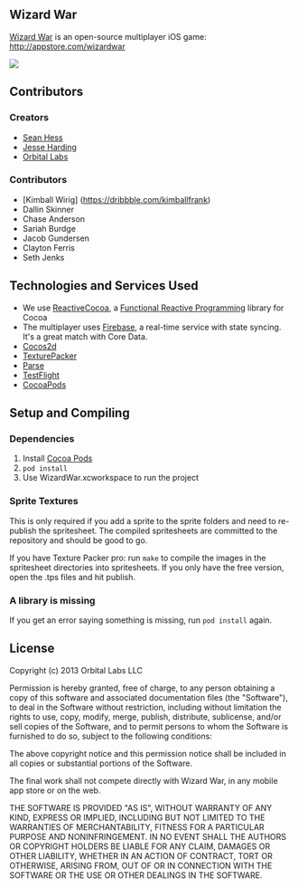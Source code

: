 Wizard War
----------

[Wizard War][appstore] is an open-source multiplayer iOS game: http://appstore.com/wizardwar

[<img src="http://i.imgur.com/y2FlmUJ.png">][appstore]

Contributors
------------

### Creators

- [Sean Hess](http://seanhess.github.com)
- [Jesse Harding](http://jesseharding.com)
- [Orbital Labs](http://orbit.al)

### Contributors

- [Kimball Wirig] (https://dribbble.com/kimballfrank)
- Dallin Skinner
- Chase Anderson
- Sariah Burdge
- Jacob Gundersen
- Clayton Ferris
- Seth Jenks


Technologies and Services Used
------------------------------

- We use [ReactiveCocoa](https://github.com/ReactiveCocoa/ReactiveCocoa), a [Functional Reactive Programming](http://stackoverflow.com/questions/1028250/what-is-functional-reactive-programming) library for Cocoa
- The multiplayer uses [Firebase](http://firebase.com/), a real-time service with state syncing. It's a great match with Core Data. 
- [Cocos2d](http://www.cocos2d-iphone.org/)
- [TexturePacker](http://www.codeandweb.com/texturepacker)
- [Parse](https://parse.com/)
- [TestFlight](testflightapp.com)
- [CocoaPods](http://cocoapods.org/)

Setup and Compiling
-------------------

### Dependencies

1. Install [Cocoa Pods](http://cocoapods.org/)
2. `pod install`
3. Use WizardWar.xcworkspace to run the project

### Sprite Textures

This is only required if you add a sprite to the sprite folders and need to re-publish the spritesheet. The compiled spritesheets are committed to the repository and should be good to go. 

If you have Texture Packer pro: run `make` to compile the images in the spritesheet directories into spritesheets. If you only have the free version, open the .tps files and hit publish. 

### A library is missing

If you get an error saying something is missing, run `pod install` again. 




License
-------

Copyright (c) 2013 Orbital Labs LLC

Permission is hereby granted, free of charge, to any person obtaining a copy
of this software and associated documentation files (the "Software"), to deal
in the Software without restriction, including without limitation the rights
to use, copy, modify, merge, publish, distribute, sublicense, and/or sell
copies of the Software, and to permit persons to whom the Software is
furnished to do so, subject to the following conditions:

The above copyright notice and this permission notice shall be included in
all copies or substantial portions of the Software.

The final work shall not compete directly with Wizard War, in any mobile app store or on the web. 

THE SOFTWARE IS PROVIDED "AS IS", WITHOUT WARRANTY OF ANY KIND, EXPRESS OR
IMPLIED, INCLUDING BUT NOT LIMITED TO THE WARRANTIES OF MERCHANTABILITY,
FITNESS FOR A PARTICULAR PURPOSE AND NONINFRINGEMENT. IN NO EVENT SHALL THE
AUTHORS OR COPYRIGHT HOLDERS BE LIABLE FOR ANY CLAIM, DAMAGES OR OTHER
LIABILITY, WHETHER IN AN ACTION OF CONTRACT, TORT OR OTHERWISE, ARISING FROM,
OUT OF OR IN CONNECTION WITH THE SOFTWARE OR THE USE OR OTHER DEALINGS IN
THE SOFTWARE.







[appstore]: http://appstore.com/wizardwar

